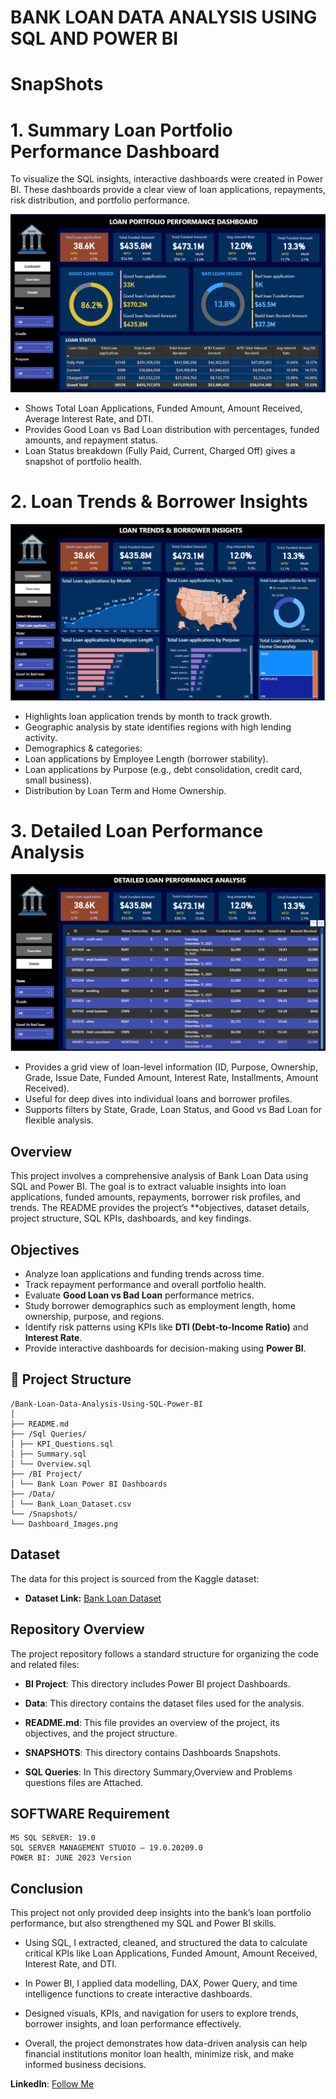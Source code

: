 # BANK LOAN DATA ANALYSIS USING SQL AND POWER BI

# SnapShots
# 1. Summary Loan Portfolio Performance Dashboard
To visualize the SQL insights, interactive dashboards were created in Power BI. These dashboards provide a clear view of loan applications, repayments, risk distribution, and portfolio performance.

![](https://github.com/tktejas117/Bank-Loan-Data-Analysis-Using-SQL-Power-BI/blob/main/Snapshots/Summary.png)

- Shows Total Loan Applications, Funded Amount, Amount Received, Average Interest Rate, and DTI.
- Provides Good Loan vs Bad Loan distribution with percentages, funded amounts, and repayment status.
- Loan Status breakdown (Fully Paid, Current, Charged Off) gives a snapshot of portfolio health.

# 2. Loan Trends & Borrower Insights


![](https://github.com/tktejas117/Bank-Loan-Data-Analysis-Using-SQL-Power-BI/blob/main/Snapshots/Overview.png)

- Highlights loan application trends by month to track growth.
- Geographic analysis by state identifies regions with high lending activity.
- Demographics & categories:
- Loan applications by Employee Length (borrower stability).
- Loan applications by Purpose (e.g., debt consolidation, credit card, small business).
- Distribution by Loan Term and Home Ownership.

# 3. Detailed Loan Performance Analysis

![](https://github.com/tktejas117/Bank-Loan-Data-Analysis-Using-SQL-Power-BI/blob/main/Snapshots/Details.png) 

- Provides a grid view of loan-level information (ID, Purpose, Ownership, Grade, Issue Date, Funded Amount, Interest Rate, Installments, Amount Received).
- Useful for deep dives into individual loans and borrower profiles.
- Supports filters by State, Grade, Loan Status, and Good vs Bad Loan for flexible analysis.


## Overview
This project involves a comprehensive analysis of Bank Loan Data using SQL and Power BI. The goal is to extract valuable insights into loan applications, funded amounts, repayments, borrower risk profiles, and trends. The README provides the project’s **objectives, dataset details, project structure, SQL KPIs, dashboards, and key findings. 
## Objectives

- Analyze loan applications and funding trends across time.
- Track repayment performance and overall portfolio health.
- Evaluate **Good Loan vs Bad Loan** performance metrics.
- Study borrower demographics such as employment length, home ownership, purpose, and regions.
- Identify risk patterns using KPIs like **DTI (Debt-to-Income Ratio)** and **Interest Rate**.
- Provide interactive dashboards for decision-making using **Power BI**.

## 📂 Project Structure
```
/Bank-Loan-Data-Analysis-Using-SQL-Power-BI
│
├── README.md
├── /Sql Queries/
│ ├── KPI_Questions.sql
│ ├── Summary.sql
│ └── Overview.sql
├── /BI Project/
│ └── Bank Loan Power BI Dashboards
├── /Data/
│ └── Bank_Loan_Dataset.csv
└── /Snapshots/
└── Dashboard_Images.png

```
  
## Dataset

The data for this project is sourced from the Kaggle dataset:

- **Dataset Link:** [Bank Loan Dataset](https://www.kaggle.com/datasets/nezukokamaado/auto-loan-dataset)

## Repository Overview
The project repository follows a standard structure for organizing the code and related files:

- **BI Project**: This directory includes Power BI project Dashboards.

- **Data**: This directory contains the dataset files used for the analysis.

- **README.md**: This file provides an overview of the project, its objectives, and the project structure.

- **SNAPSHOTS**: This directory contains Dashboards Snapshots. 

- **SQL Queries**: In This directory Summary,Overview and Problems questions files are Attached.


## SOFTWARE Requirement

``` MS OFFICE/ EXCEL: VERSION 2021
MS SQL SERVER: 19.0
SQL SERVER MANAGEMENT STUDIO – 19.0.20209.0
POWER BI: JUNE 2023 Version 

```


## Conclusion
This project not only provided deep insights into the bank’s loan portfolio performance, but also strengthened my SQL and Power BI skills.

- Using SQL, I extracted, cleaned, and structured the data to calculate critical KPIs like Loan Applications, Funded Amount, Amount Received, Interest Rate, and DTI.

- In Power BI, I applied data modelling, DAX, Power Query, and time intelligence functions to create interactive dashboards.

- Designed visuals, KPIs, and navigation for users to explore trends, borrower insights, and loan performance effectively.

- Overall, the project demonstrates how data-driven analysis can help financial institutions monitor loan health, minimize risk, and make informed business decisions.



**LinkedIn**: [Follow Me](https://www.linkedin.com/in/tejas-kumar-s)

